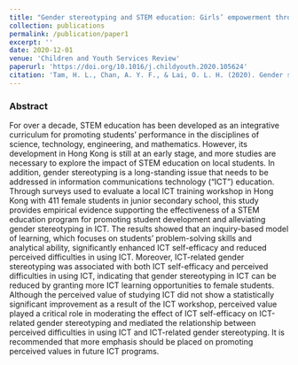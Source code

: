 ```yaml
---
title: "Gender stereotyping and STEM education: Girls’ empowerment through effective ICT training in Hong Kong"
collection: publications
permalink: /publication/paper1
excerpt: ''
date: 2020-12-01
venue: 'Children and Youth Services Review'
paperurl: 'https://doi.org/10.1016/j.childyouth.2020.105624'
citation: 'Tam, H. L., Chan, A. Y. F., & Lai, O. L. H. (2020). Gender stereotyping and STEM education: Girls’ empowerment through effective ICT training in Hong Kong. <i>Children and Youth Services Review</i>, 119, 105624.'
---
```


### Abstract
For over a decade, STEM education has been developed as an integrative curriculum for promoting students’ performance in the disciplines of science, technology, engineering, and mathematics. However, its development in Hong Kong is still at an early stage, and more studies are necessary to explore the impact of STEM education on local students. In addition, gender stereotyping is a long-standing issue that needs to be addressed in information communications technology (“ICT”) education. Through surveys used to evaluate a local ICT training workshop in Hong Kong with 411 female students in junior secondary school, this study provides empirical evidence supporting the effectiveness of a STEM education program for promoting student development and alleviating gender stereotyping in ICT. The results showed that an inquiry-based model of learning, which focuses on students’ problem-solving skills and analytical ability, significantly enhanced ICT self-efficacy and reduced perceived difficulties in using ICT. Moreover, ICT-related gender stereotyping was associated with both ICT self-efficacy and perceived difficulties in using ICT, indicating that gender stereotyping in ICT can be reduced by granting more ICT learning opportunities to female students. Although the perceived value of studying ICT did not show a statistically significant improvement as a result of the ICT workshop, perceived value played a critical role in moderating the effect of ICT self-efficacy on ICT-related gender stereotyping and mediated the relationship between perceived difficulties in using ICT and ICT-related gender stereotyping. It is recommended that more emphasis should be placed on promoting perceived values in future ICT programs.
